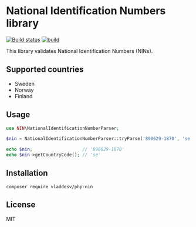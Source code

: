 # National Identification Numbers library
[![Build status](https://travis-ci.org/vladdeSV/php-nin.png?branch=master)](https://travis-ci.org/vladdeSV/php-nin) 
[![build](https://github.com/vladdeSV/php-nin/workflows/build/badge.svg)](https://github.com/vladdeSV/php-nin/actions?query=workflow%3Abuild)

This library validates National Identification Numbers (NINs).

## Supported countries
* Sweden
* Norway
* Finland


## Usage

```php
use NIN\NationalIdentificationNumberParser;

$nin = NationalIdentificationNumberParser::tryParse('890629-1870', 'se');

echo $nin;                   // '890629-1870'
echo $nin->getCountryCode(); // 'se'
```

## Installation

```
composer require vladdesv/php-nin
```

## License
MIT
